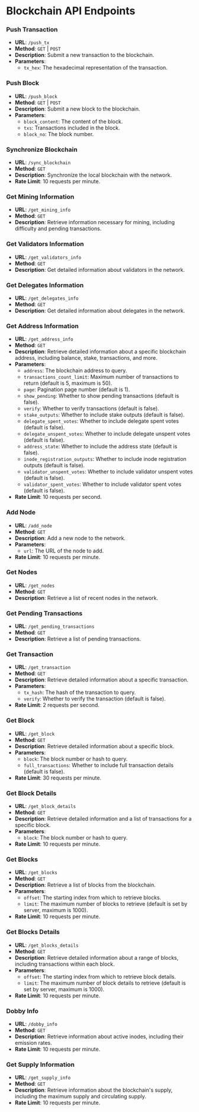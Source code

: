 # Blockchain API Endpoints

### Push Transaction

- **URL**: `/push_tx`
- **Method**: `GET` | `POST`
- **Description**: Submit a new transaction to the blockchain.
- **Parameters**:
  - `tx_hex`: The hexadecimal representation of the transaction.

### Push Block

- **URL**: `/push_block`
- **Method**: `GET` | `POST`
- **Description**: Submit a new block to the blockchain.
- **Parameters**:
  - `block_content`: The content of the block.
  - `txs`: Transactions included in the block.
  - `block_no`: The block number.

### Synchronize Blockchain

- **URL**: `/sync_blockchain`
- **Method**: `GET`
- **Description**: Synchronize the local blockchain with the network.
- **Rate Limit**: 10 requests per minute.

### Get Mining Information

- **URL**: `/get_mining_info`
- **Method**: `GET`
- **Description**: Retrieve information necessary for mining, including difficulty and pending transactions.

### Get Validators Information

- **URL**: `/get_validators_info`
- **Method**: `GET`
- **Description**: Get detailed information about validators in the network.

### Get Delegates Information

- **URL**: `/get_delegates_info`
- **Method**: `GET`
- **Description**: Get detailed information about delegates in the network.

### Get Address Information

- **URL**: `/get_address_info`
- **Method**: `GET`
- **Description**: Retrieve detailed information about a specific blockchain address, including balance, stake, transactions, and more.
- **Parameters**:
  - `address`: The blockchain address to query.
  - `transactions_count_limit`: Maximum number of transactions to return (default is 5, maximum is 50).
  - `page`: Pagination page number (default is 1).
  - `show_pending`: Whether to show pending transactions (default is false).
  - `verify`: Whether to verify transactions (default is false).
  - `stake_outputs`: Whether to include stake outputs (default is false).
  - `delegate_spent_votes`: Whether to include delegate spent votes (default is false).
  - `delegate_unspent_votes`: Whether to include delegate unspent votes (default is false).
  - `address_state`: Whether to include the address state (default is false).
  - `inode_registration_outputs`: Whether to include inode registration outputs (default is false).
  - `validator_unspent_votes`: Whether to include validator unspent votes (default is false).
  - `validator_spent_votes`: Whether to include validator spent votes (default is false).
- **Rate Limit**: 10 requests per second.

### Add Node

- **URL**: `/add_node`
- **Method**: `GET`
- **Description**: Add a new node to the network.
- **Parameters**:
  - `url`: The URL of the node to add.
- **Rate Limit**: 10 requests per minute.

### Get Nodes

- **URL**: `/get_nodes`
- **Method**: `GET`
- **Description**: Retrieve a list of recent nodes in the network.

### Get Pending Transactions

- **URL**: `/get_pending_transactions`
- **Method**: `GET`
- **Description**: Retrieve a list of pending transactions.

### Get Transaction

- **URL**: `/get_transaction`
- **Method**: `GET`
- **Description**: Retrieve detailed information about a specific transaction.
- **Parameters**:
  - `tx_hash`: The hash of the transaction to query.
  - `verify`: Whether to verify the transaction (default is false).
- **Rate Limit**: 2 requests per second.

### Get Block

- **URL**: `/get_block`
- **Method**: `GET`
- **Description**: Retrieve detailed information about a specific block.
- **Parameters**:
  - `block`: The block number or hash to query.
  - `full_transactions`: Whether to include full transaction details (default is false).
- **Rate Limit**: 30 requests per minute.

### Get Block Details

- **URL**: `/get_block_details`
- **Method**: `GET`
- **Description**: Retrieve detailed information and a list of transactions for a specific block.
- **Parameters**:
  - `block`: The block number or hash to query.
- **Rate Limit**: 10 requests per minute.

### Get Blocks

- **URL**: `/get_blocks`
- **Method**: `GET`
- **Description**: Retrieve a list of blocks from the blockchain.
- **Parameters**:
  - `offset`: The starting index from which to retrieve blocks.
  - `limit`: The maximum number of blocks to retrieve (default is set by server, maximum is 1000).
- **Rate Limit**: 10 requests per minute.

### Get Blocks Details

- **URL**: `/get_blocks_details`
- **Method**: `GET`
- **Description**: Retrieve detailed information about a range of blocks, including transactions within each block.
- **Parameters**:
  - `offset`: The starting index from which to retrieve block details.
  - `limit`: The maximum number of block details to retrieve (default is set by server, maximum is 1000).
- **Rate Limit**: 10 requests per minute.

### Dobby Info

- **URL**: `/dobby_info`
- **Method**: `GET`
- **Description**: Retrieve information about active inodes, including their emission rates.
- **Rate Limit**: 10 requests per minute.

### Get Supply Information

- **URL**: `/get_supply_info`
- **Method**: `GET`
- **Description**: Retrieve information about the blockchain's supply, including the maximum supply and circulating supply.
- **Rate Limit**: 10 requests per minute.
